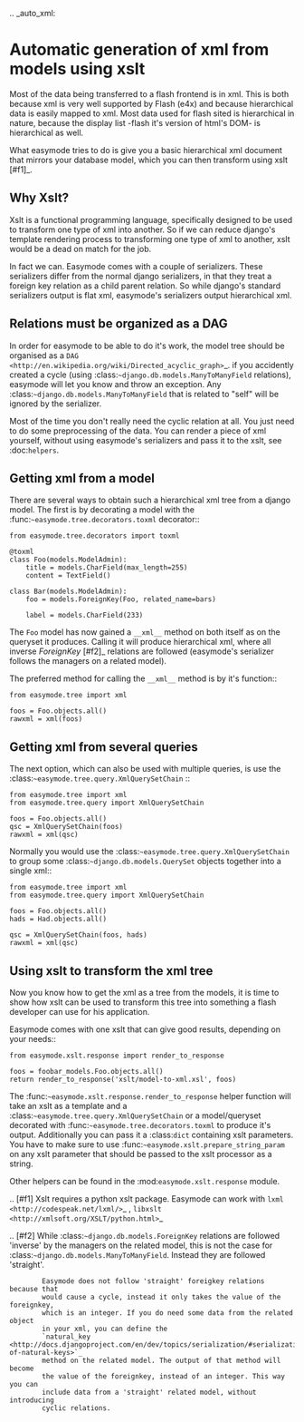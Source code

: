 .. _auto_xml:

Automatic generation of xml from models using xslt
==================================================

Most of the data being transferred to a flash frontend is in xml. This is both
because xml is very well supported by Flash (e4x) and because hierarchical data
is easily mapped to xml. Most data used for flash sited is hierarchical in nature, 
because the display list -flash it's version of html's DOM- is  hierarchical 
as well.

What easymode tries to do is give you a basic hierarchical xml document that
mirrors your database model, which you can then transform using xslt [#f1]_.

Why Xslt?
---------

Xslt is a functional programming language, specifically designed to be used to
transform one type of xml into another. So if we can reduce django's template
rendering process to transforming one type of xml to another, xslt would be a
dead on match for the job.

In fact we can. Easymode comes with a couple of serializers. These serializers
differ from the normal django serializers, in that they treat a foreign key
relation as a child parent relation. So while django's standard serializers
output is flat xml, easymode's serializers output hierarchical xml.

Relations must be organized as a DAG
------------------------------------

In order for easymode to be able to do it's work, the model tree should be organised
as a `DAG <http://en.wikipedia.org/wiki/Directed_acyclic_graph>`_. if you accidently 
created a cycle (using :class:`~django.db.models.ManyToManyField` relations), easymode 
will let you know and throw an exception. Any :class:`~django.db.models.ManyToManyField`
that is related to "self" will be ignored by the serializer.

Most of the time you don't really need the cyclic relation at all. You just need to do
some preprocessing of the data. You can render a piece of xml yourself, without using
easymode's serializers and pass it to the xslt, see :doc:`helpers`.

Getting xml from a model
------------------------

There are several ways to obtain such a hierarchical xml tree from a django model.
The first is by decorating a model with the :func:`~easymode.tree.decorators.toxml` decorator::

    from easymode.tree.decorators import toxml
    
    @toxml
    class Foo(models.ModelAdmin):
        title = models.CharField(max_length=255)
        content = TextField()
        
    class Bar(models.ModelAdmin):
        foo = models.ForeignKey(Foo, related_name=bars)
        
        label = models.CharField(233)

The ``Foo`` model has now gained a ``__xml__`` method on both itself as on the
queryset it produces. Calling it will produce hierarchical xml, where all inverse
*ForeignKey* [#f2]_ relations are followed (easymode's serializer follows the
managers on a related model).

The preferred method for calling the ``__xml__`` method is by it's function::

    from easymode.tree import xml
    
    foos = Foo.objects.all()
    rawxml = xml(foos)

Getting xml from several queries
--------------------------------

The next option, which can also be used with multiple queries, is use the
:class:`~easymode.tree.query.XmlQuerySetChain` ::

    from easymode.tree import xml
    from easymode.tree.query import XmlQuerySetChain
    
    foos = Foo.objects.all()
    qsc = XmlQuerySetChain(foos)
    rawxml = xml(qsc)

Normally you would use the :class:`~easymode.tree.query.XmlQuerySetChain` to group some :class:`~django.db.models.QuerySet` objects together
into a single xml::

    from easymode.tree import xml
    from easymode.tree.query import XmlQuerySetChain

    foos = Foo.objects.all()
    hads = Had.objects.all()
    
    qsc = XmlQuerySetChain(foos, hads)
    rawxml = xml(qsc)

Using xslt to transform the xml tree
------------------------------------

Now you know how to get the xml as a tree from the models, it is time to show
how xslt can be used to transform this tree into something a flash developer can
use for his application.

Easymode comes with one xslt that can give good results, depending on your needs::

    from easymode.xslt.response import render_to_response
    
    foos = foobar_models.Foo.objects.all()
    return render_to_response('xslt/model-to-xml.xsl', foos)

The :func:`~easymode.xslt.response.render_to_response` helper function will take an xslt as a template and a
:class:`~easymode.tree.query.XmlQuerySetChain` or a model/queryset decorated with 
:func:`~easymode.tree.decorators.toxml` to produce it's output.
Additionally you can pass it a :class:`dict` containing xslt parameters. You have to
make sure to use :func:`~easymode.xslt.prepare_string_param` on any xslt parameter that 
should be passed to the xslt processor as a string.

Other helpers can be found in the :mod:`easymode.xslt.response` module. 

.. [#f1] Xslt requires a python xslt package. Easymode can work with 
         `lxml <http://codespeak.net/lxml/>`_ , 
         `libxslt <http://xmlsoft.org/XSLT/python.html>`_

.. [#f2]  While :class:`~django.db.models.ForeignKey` relations are followed
            'inverse' by the managers on the related model, this is not the case
            for :class:`~django.db.models.ManyToManyField`. Instead they are
            followed 'straight'. 
            
            Easymode does not follow 'straight' foreigkey relations because that
            would cause a cycle, instead it only takes the value of the foreignkey,
            which is an integer. If you do need some data from the related object
            in your xml, you can define the
            `natural_key <http://docs.djangoproject.com/en/dev/topics/serialization/#serialization-of-natural-keys>`_
            method on the related model. The output of that method will become
            the value of the foreignkey, instead of an integer. This way you can
            include data from a 'straight' related model, without introducing
            cyclic relations.